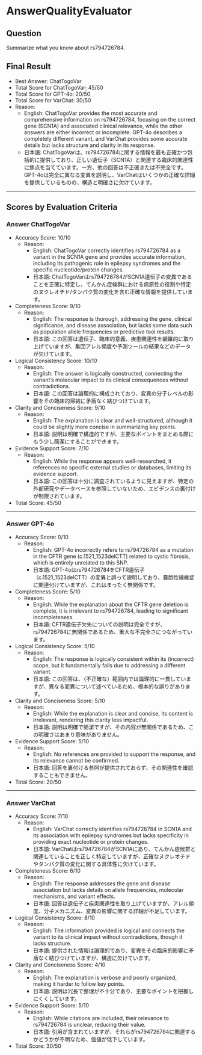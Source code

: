 # AnswerQualityEvaluator

## Question

Summarize what you know about rs794726784.

## Final Result

- Best Answer: ChatTogoVar
- Total Score for ChatTogoVar: 45/50
- Total Score for GPT-4o: 20/50
- Total Score for VarChat: 30/50
- Reason:
  - English: ChatTogoVar provides the most accurate and comprehensive information on rs794726784, focusing on the correct gene (SCN1A) and associated clinical relevance, while the other answers are either incorrect or incomplete. GPT-4o describes a completely different variant, and VarChat provides some accurate details but lacks structure and clarity in its response.
  - 日本語: ChatTogoVarは、rs794726784に関する情報を最も正確かつ包括的に提供しており、正しい遺伝子（SCN1A）と関連する臨床的関連性に焦点を当てています。一方、他の回答は不正確または不完全です。GPT-4oは完全に異なる変異を説明し、VarChatはいくつかの正確な詳細を提供しているものの、構造と明確さに欠けています。

---

## Scores by Evaluation Criteria

### Answer ChatTogoVar
- Accuracy Score: 10/10
  - Reason: 
    - English: ChatTogoVar correctly identifies rs794726784 as a variant in the SCN1A gene and provides accurate information, including its pathogenic role in epilepsy syndromes and the specific nucleotide/protein changes.
    - 日本語: ChatTogoVarはrs794726784がSCN1A遺伝子の変異であることを正確に特定し、てんかん症候群における病原性の役割や特定のヌクレオチド/タンパク質の変化を含む正確な情報を提供しています。
- Completeness Score: 9/10
  - Reason: 
    - English: The response is thorough, addressing the gene, clinical significance, and disease association, but lacks some data such as population allele frequencies or predictive tool results.
    - 日本語: この回答は遺伝子、臨床的意義、疾患関連性を網羅的に取り上げていますが、集団アレル頻度や予測ツールの結果などのデータが欠けています。
- Logical Consistency Score: 10/10
  - Reason: 
    - English: The answer is logically constructed, connecting the variant’s molecular impact to its clinical consequences without contradictions.
    - 日本語: この回答は論理的に構成されており、変異の分子レベルの影響をその臨床的帰結に矛盾なく結びつけています。
- Clarity and Conciseness Score: 9/10
  - Reason: 
    - English: The explanation is clear and well-structured, although it could be slightly more concise in summarizing key points.
    - 日本語: 説明は明確で構造的ですが、主要なポイントをまとめる際にもう少し簡潔にすることができます。
- Evidence Support Score: 7/10
  - Reason: 
    - English: While the response appears well-researched, it references no specific external studies or databases, limiting its evidence support.
    - 日本語: この回答は十分に調査されているように見えますが、特定の外部研究やデータベースを参照していないため、エビデンスの裏付けが制限されています。
- Total Score: 45/50

---

### Answer GPT-4o
- Accuracy Score: 0/10
  - Reason: 
    - English: GPT-4o incorrectly refers to rs794726784 as a mutation in the CFTR gene (c.1521_1523delCTT) related to cystic fibrosis, which is entirely unrelated to this SNP.
    - 日本語: GPT-4oはrs794726784をCFTR遺伝子（c.1521_1523delCTT）の変異と誤って説明しており、嚢胞性線維症に関連付けていますが、これはまったく無関係です。
- Completeness Score: 5/10
  - Reason: 
    - English: While the explanation about the CFTR gene deletion is complete, it is irrelevant to rs794726784, leading to significant incompleteness.
    - 日本語: CFTR遺伝子欠失についての説明は完全ですが、rs794726784に無関係であるため、重大な不完全さにつながっています。
- Logical Consistency Score: 5/10
  - Reason: 
    - English: The response is logically consistent within its (incorrect) scope, but it fundamentally fails due to addressing a different variant.
    - 日本語: この回答は、（不正確な）範囲内では論理的に一貫していますが、異なる変異について述べているため、根本的な誤りがあります。
- Clarity and Conciseness Score: 5/10
  - Reason: 
    - English: While the explanation is clear and concise, its content is irrelevant, rendering this clarity less impactful.
    - 日本語: 説明は明確で簡潔ですが、その内容が無関係であるため、この明確さはあまり意味がありません。
- Evidence Support Score: 5/10
  - Reason: 
    - English: No references are provided to support the response, and its relevance cannot be confirmed.
    - 日本語: 回答を裏付ける参照が提供されておらず、その関連性を確認することもできません。
- Total Score: 20/50

---

### Answer VarChat
- Accuracy Score: 7/10
  - Reason: 
    - English: VarChat correctly identifies rs794726784 in SCN1A and its association with epilepsy syndromes but lacks specificity in providing exact nucleotide or protein changes.
    - 日本語: VarChatはrs794726784がSCN1Aにあり、てんかん症候群と関連していることを正しく特定していますが、正確なヌクレオチドやタンパク質の変化に関する具体性に欠けています。
- Completeness Score: 6/10
  - Reason: 
    - English: The response addresses the gene and disease association but lacks details on allele frequencies, molecular mechanisms, and variant effects.
    - 日本語: 回答は遺伝子と疾患関連性を取り上げていますが、アレル頻度、分子メカニズム、変異の影響に関する詳細が不足しています。
- Logical Consistency Score: 8/10
  - Reason: 
    - English: The information provided is logical and connects the variant to its clinical impact without contradictions, though it lacks structure.
    - 日本語: 提供された情報は論理的であり、変異をその臨床的影響に矛盾なく結びつけていますが、構造に欠けています。
- Clarity and Conciseness Score: 4/10
  - Reason: 
    - English: The explanation is verbose and poorly organized, making it harder to follow key points.
    - 日本語: 説明は冗長で整理が不十分であり、主要なポイントを把握しにくくしています。
- Evidence Support Score: 5/10
  - Reason: 
    - English: While citations are included, their relevance to rs794726784 is unclear, reducing their value.
    - 日本語: 引用が含まれていますが、それらがrs794726784に関連するかどうかが不明なため、価値が低下しています。
- Total Score: 30/50
